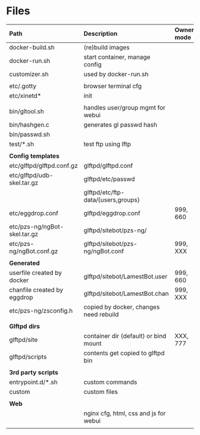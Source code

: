 # Files

| Path                               | Description                         |Owner, mode|
|:-----------------------------------|:------------------------------------|:----------|
| docker-build.sh                    | (re)build images                    |           |
| docker-run.sh                      | start container, manage config      |           |
| customizer.sh                      | used by docker-run.sh               |           |
|||                                                                        |
| etc/.gotty                         | browser terminal cfg                |           |
| etc/xinetd*                        | init                                |           |
|||                                                                        |
| bin/gltool.sh                      | handles user/group mgmt for webui   |           |
| bin/hashgen.c                      | generates gl passwd hash            |           |
| bin/passwd.sh                      |                                     |           |
| test/*.sh                          | test ftp using lftp                 |           |
|||
| **Config templates** ||
| etc/glftpd/glftpd.conf.gz          | glftpd/glftpd.conf                  |           |
| etc/glftpd/udb-skel.tar.gz         | glftpd/etc/passwd                   |           |
|                                    | glftpd/etc/ftp-data/{users,groups}  |           |
| etc/eggdrop.conf                   | glftpd/eggdrop.conf                 | 999, 660  | 
| etc/pzs-ng/ngBot-skel.tar.gz       | glftpd/sitebot/pzs-ng/              |           |
| etc/pzs-ng/ngBot.conf.gz           | glftpd/sitebot/pzs-ng/ngBot.conf    | 999, XXX  |
|||
| **Generated**||
| userfile created by docker         | glftpd/sitebot/LamestBot.user       | 999, 660  |
| chanfile created by eggdrop        | glftpd/sitebot/LamestBot.chan       | 999, XXX  |
| etc/pzs-ng/zsconfig.h              | copied by docker, changes need rebuild |        |
|||
| **Glftpd dirs**||
| glftpd/site                        | container dir (default) or bind mount |  XXX, 777  |
| glftpd/scripts                     | contents get copied to glftpd bin                |           |
|||
| **3rd party scripts** || 
| entrypoint.d/*.sh                  | custom commands                     |           |
| custom                             | custom files                        |           |
|||
| **Web** ||
|                                    | nginx cfg, html, css and js for webui             |           |
|||
